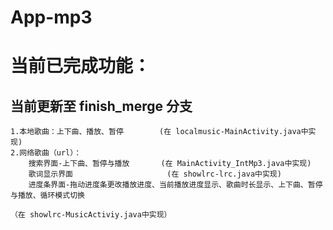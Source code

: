# App-mp3
当前已完成功能：
======
当前更新至 finish_merge 分支
------
    1.本地歌曲：上下曲、播放、暂停        (在 localmusic-MainActivity.java中实现)
    2.网络歌曲（url）：
        搜索界面-上下曲、暂停与播放       (在 MainActivity_IntMp3.java中实现)  
        歌词显示界面                     (在 showlrc-lrc.java中实现)                 
        进度条界面-拖动进度条更改播放进度、当前播放进度显示、歌曲时长显示、上下曲、暂停与播放、循环模式切换
                                       （在 showlrc-MusicActiviy.java中实现）
